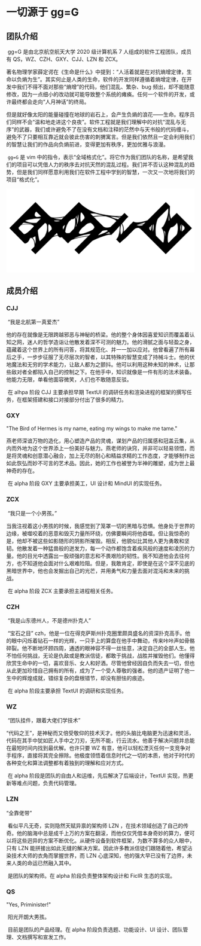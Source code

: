 # 一切源于 gg=G

## 团队介绍

​	gg=G 是由北京航空航天大学 2020 级计算机系 7 人组成的软件工程团队，成员有 QS，WZ、CZH、GXY、CJJ、LZN 和 ZCX。

​	著名物理学家薛定谔在《生命是什么》中提到：“人活着就是在对抗熵增定律，生命以负熵为生”。其实何止是人类的生命，软件的开发同样遵循着熵增定律，在开发中我们不得不面对那些“熵增”的代码，他们混乱、繁杂、bug 频出，却不能随意修改，因为一点细小的改动就可能导致整个系统的瘫痪。任何一个软件的开发，或许最终都会走向“人月神话”的终局。

​	但是就好像太阳的能量碰撞在地球的岩石上，会产生负熵的浪花——生命。程序员们同样不会“温和地走进这个良夜”。软件工程就是我们理解中的对抗“混乱与无序”的武器，我们或许避免不了在没有文档和注释的茫然中与天书般的代码缠斗，避免不了只要相互靠近就会彼此伤害的刺猬寓言。但是我们依然且一定会利用我们的智慧让我们的作品向负熵前进，变得更加有秩序，更加优雅与浪漫。

​	`gg=G` 是 vim 中的指令，表示“全域格式化”。将它作为我们团队的名称，是希望我们的项目可以凭借人力的秩序去对抗天然的混乱过程。我们并不否认这种混乱的趋势，但是我们同样愿意利用我们在软件工程中学到的智慧，一次又一次地将我们的项目“格式化”。

![logo](./about/gg=G_logo.png)

## 成员介绍

### CJJ 

​	“我是北航第一真爱杰”

​	他的存在就像是无限跨越邪恶与神秘的桥梁。他的整个身体因喜爱知识而覆盖着认知之网，迷人的哲学造诣让他散发着深不可测的魅力。他的滑腻之面与轻盈之身，蕴藏着这个世界上的所有问答，将其规范化、并一一加以应对。他曾看遍了所有幕后之手，一步步征服了无尽层次的智者，以其特殊的智慧变成了持械斗士。他的伏地魔法和无穷的学术能力，让敌人都为之颤抖。他可以利用这种未知的神术，让那些敌对者全都陷入自己的控制之下。在他手中，知识就像是一件有形的法术装备。他能力无限，单看他面容微笑，人们也不敢随意反驳。

​	在 alhpa 阶段 CJJ 主要承担早期 TextUI 的调研任务和渲染进程的框架的撰写任务，在框架搭建和接口对接部分付出了很多的精力。

### GXY

"The  Bird  of  Hermes  is  my  name, eating  my  wings  to  make  me  tame."

​	燕老师深谙万物的造化，用心塑造产品的灵魂，谋划产品的归属感和冠盖云集，从内而外地为这个世界添上一份美好与魅力。燕老师的诀窍，并非可以轻易领悟，而是将灵魂和创意潜心融合，加上无尽的耐心和精益求精的工作态度，才能够制作出如此恢弘而妙不可言的艺术品。因此，她的工作也被誉为半神的雕塑，成为世上最神奇的存在。

​	在 alpha 阶段 GXY 主要承担美工，UI 设计和 MindUI 的实现任务。

### ZCX

​	“我只是一个小男孩。”

​	当我注视着这小男孩的时候，我感觉到了笼罩一切的黑暗与恐惧。他身处于世界的边缘，被噬咬着的恶意和毁灭力量所环绕，仿佛要瞬间将他吞噬。但让我惊奇的是，他却不被这些如影随形的阴影所摧毁。相反，他貌似比其他人更为勇敢和坚韧。他散发着一种猛兽般的迸发力，每一个动作都饱含着疾风般的速度和凌厉的力量。他的目光中透露出一股顽强的意志和不畏艰险的韧性。我不知道他会去往何方，也不知道他会面对什么艰难险阻。但是，我敢肯定，即使是在这个深不见底的黑暗世界中，他也会发掘出自己的光芒，并用勇气和力量去面对混沌和未来的挑战。

​	在 alpha 阶段 ZCX 主要承担主进程相关任务。

### CZH

​	“我是山东德州人，不是德州扑克人”

​	“宝石之目” czh，他是一位在得克萨斯州扑克圈里颇具盛名的资深扑克高手。他的眼中闪烁着钻石一样的光辉，一只手上的算盘在他手中舞动，传来咔咔声如骨骼碎裂。他不断地环顾四周，通透的眼神容不得一丝怯意，决定自己的全部人生。他不怕任何挑战，无论是仇敌或是教派信徒，都敢于挑战，战胜并摧毁他们。他懂得欣赏生命中的一切，喜欢音乐、女人和好酒。尽管他曾经因自负而失去一切，但也从此更加珍惜自己拥有的所有，成为了一个受人尊敬的强者。他的遗产证明了他一生中的辉煌成就，错综复杂的盘根错节，却没有胆怯的痕迹。

​	在 alpha 阶段主要承担 TextUI 的调研和实现任务。

### WZ

​	“团队挂件，跟着大佬们学技术”

​	“代码之王”，是神秘而又倍受敬仰的技术天才。他的头脑比电脑更为迅速和灵活，代码在其手中犹如匠人手中之刀刃，无所不能，行云流水。他善于解决问题并总能在最短时间内找到最优解。也许只要 WZ 有意，他可以轻松湮灭任何一支竞争对手程序，直接将其完全擦除。他极度领悟着信息时代之一切的本质，他对于时代的各种变化和算法调整都有着独到的理解和应对方式。

​	在 alpha 阶段是团队的自由人和运维，先后解决了后端设计，TextUI 实现，热更新等难点问题，负责代码管理。

### LZN 
“全靠佬带”

​	看似平凡无奇，实则隐然天赋异禀的架构师 LZN ，在技术领域创造了自己的传奇。他的脑海中总是成千上万的方案在翻滚，而他仅仅凭借本身奇妙的算力，便可以将这些迥异的方案不断优化。从硬件设备到软件框架，为数不算多的众人眼中，只有 LZN 能拼接出如此无缝的解决方案。因此许多教派信徒们跟随着他，希望沾染技术大师的衣角而掌握世界，而 LZN 心底深知，他的强大早已没有了边界，未来人类的命运已然融入其中。

​	是团队的架构师。在 alpha 阶段负责整体架构设计和 FicIR 生态的实现。

### QS


"Yes, Priminister!"

​	阳光开朗大男孩。

​	目前是团队的产品经理。在 alpha 阶段负责选题、功能设计、UI 设计、团队管理、文档撰写和宣发工作。